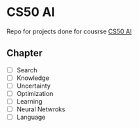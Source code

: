 # CS50 AI
Repo for projects done for cousrse [CS50 AI](https://cs50.harvard.edu/ai/2024/)

## Chapter
- [ ] Search
- [ ] Knowledge
- [ ] Uncertainty
- [ ] Optimization
- [ ] Learning
- [ ] Neural Netwroks
- [ ] Language